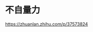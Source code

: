 # 不自量力
https://zhuanlan.zhihu.com/p/37573824

























































